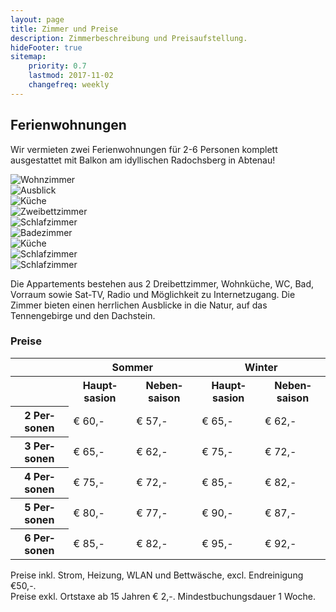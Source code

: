 ```yaml
---
layout: page
title: Zimmer und Preise
description: Zimmerbeschreibung und Preisaufstellung.
hideFooter: true
sitemap:
    priority: 0.7
    lastmod: 2017-11-02
    changefreq: weekly
---
```

## Ferienwohnungen

<!-- <span class="image left"><img src="{{ "/images/spulhof-abtenau-lammertal-7.jpg" | absolute_url }}" alt="" /></span> -->

Wir vermieten zwei Ferienwohnungen für 2-6 Personen komplett ausgestattet mit Balkon am idyllischen Radochsberg in Abtenau!

<div class="box alt">
  <div class="row 50% uniform">
    <div class="4u 12u$(small)"><span class="image fit"><img src="{{ "/images/fewo2.jpg" | absolute_url }}" alt="Wohnzimmer" /></span></div>
    <div class="4u 12u$(small)"><span class="image fit"><img src="{{ "/images/fewo1.jpg" | absolute_url }}" alt="Ausblick" /></span></div>
    <div class="4u 12u$(small)"><span class="image fit"><img src="{{ "/images/fewo4.jpg" | absolute_url }}" alt="Küche" /></span></div>
  </div>
  <div class="row 50% uniform">
    <div class="4u 12u$(small)"><span class="image fit"><img src="{{ "/images/fewo7.jpg" | absolute_url }}" alt="Zweibettzimmer" /></span></div>
    <div class="4u 12u$(small)"><span class="image fit"><img src="{{ "/images/fewo5.jpg" | absolute_url }}" alt="Schlafzimmer" /></span></div>
    <div class="4u 12u$(small)"><span class="image fit"><img src="{{ "/images/fewo6.jpg" | absolute_url }}" alt="Badezimmer" /></span></div>
  </div>

  <div class="row 50% uniform">
    <div class="4u 12u$(small)"><span class="image fit"><img src="{{ "/images/173.jpg" | absolute_url }}" alt="Küche" /></span></div>
    <div class="4u 12u$(small)"><span class="image fit"><img src="{{ "/images/183.jpg" | absolute_url }}" alt="Schlafzimmer" /></span></div>
    <div class="4u 12u$(small)"><span class="image fit"><img src="{{ "/images/065.jpg" | absolute_url }}" alt="Schlafzimmer" /></span></div>
  </div>
</div>

Die Appartements bestehen aus 2 Dreibettzimmer, Wohnküche, WC, Bad, Vorraum sowie Sat-TV, Radio und Möglichkeit zu Internetzugang. Die Zimmer bieten einen herrlichen Ausblicke in die Natur, auf das Tennengebirge und den Dachstein.

### Preise
<table style="width:100%">
  <tr>
    <td></td>
    <th colspan="2" style="text-align: center">Sommer</th>
    <th colspan="2" style="text-align: center">Winter</th>
  </tr>
  <tr>
    <th></th>
    <th>Haupt&shy;sasion</th>
    <th>Neben&shy;saison</th>
    <th>Haupt&shy;sasion</th>
    <th>Neben&shy;saison</th>
  </tr>
  <tr>
    <th>2 Per&shy;sonen</th>
    <td>€ 60,-</td>
    <td>€ 57,-</td>
    <td>€ 65,-</td>
    <td>€ 62,-</td>
  </tr>
  <tr>
    <th>3 Per&shy;sonen</th>
    <td>€ 65,-</td>
    <td>€ 62,-</td>
    <td>€ 75,-</td>
    <td>€ 72,-</td>
  </tr>
  <tr>
    <th>4 Per&shy;sonen</th>
    <td>€ 75,-</td>
    <td>€ 72,-</td>
    <td>€ 85,-</td>
    <td>€ 82,-</td>
  </tr>
  <tr>
    <th>5 Per&shy;sonen</th>
    <td>€ 80,-</td>
    <td>€ 77,-</td>
    <td>€ 90,-</td>
    <td>€ 87,-</td>
  </tr>
  <tr>
    <th>6 Per&shy;sonen</th>
    <td>€ 85,-</td>
    <td>€ 82,-</td>
    <td>€ 95,-</td>
    <td>€ 92,-</td>
  </tr>
</table>

<p>
  Preise inkl. Strom, Heizung, WLAN und Bettwäsche, excl. Endreinigung €50,-.
  <br>Preise exkl. Ortstaxe ab 15 Jahren € 2,-. Mindestbuchungsdauer 1 Woche.
</p>